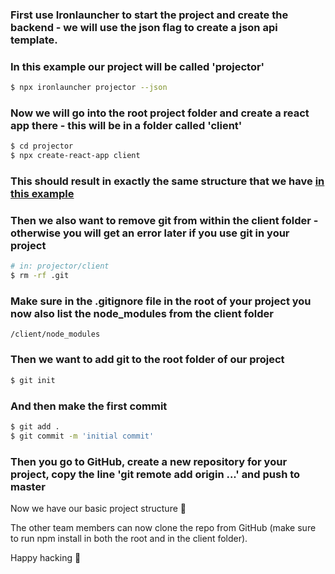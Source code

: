 ### First use Ironlauncher to start the project and create the backend - we will use the json flag to create a json api template.

### In this example our project will be called 'projector'

```bash
$ npx ironlauncher projector --json
```

### Now we will go into the root project folder and create a react app there - this will be in a folder called 'client'
```bash
$ cd projector
$ npx create-react-app client
```

### This should result in exactly the same structure that we have [in this example](https://github.com/Ironhack-WDFT-August-2021/w8d1/tree/master/project-management-app)

### Then we also want to remove git from within the client folder - otherwise you will get an error later if you use git in your project

```bash
# in: projector/client
$ rm -rf .git
```

### Make sure in the .gitignore file in the root of your project you now also list the node_modules from the client folder

```
/client/node_modules
```

### Then we want to add git to the root folder of our project

```bash
$ git init
```

### And then make the first commit

```bash
$ git add .
$ git commit -m 'initial commit'
```

### Then you go to GitHub, create a new repository for your project, copy the line 'git remote add origin ...' and push to master

Now we have our basic project structure 💪 

The other team members can now clone the repo from GitHub (make sure to run npm install in both the root and in the client folder).

Happy hacking 💙
